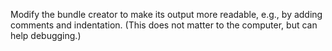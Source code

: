 Modify the bundle creator to make its output more readable,
e.g.,
by adding comments and indentation.
(This does not matter to the computer,
but can help debugging.)
